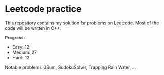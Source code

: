 # Leetcode practice

This repository contains my solution for problems on Leetcode. Most of the code will be written in C++.

Progress:

- Easy: 12
- Medium: 27
- Hard: 12

Notable problems: 3Sum, SudokuSolver, Trapping Rain Water, ...
